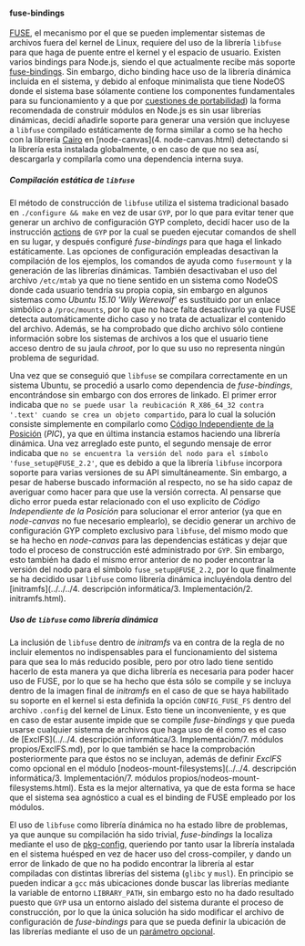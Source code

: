 #### fuse-bindings

[FUSE](http://fuse.sourceforge.net), el mecanismo por el que se pueden
implementar sistemas de archivos fuera del kernel de Linux, requiere del uso de
la librería `libfuse` para que haga de puente entre el kernel y el espacio de
usuario. Existen varios bindings para Node.js, siendo el que actualmente recibe
más soporte [fuse-bindings](https://github.com/mafintosh/fuse-bindings). Sin
embargo, dicho binding hace uso de la librería dinámica incluida en el sistema,
y debido al enfoque minimalista que tiene NodeOS donde el sistema base sólamente
contiene los componentes fundamentales para su funcionamiento y a que por
[cuestiones de portabilidad](https://n8.io/converting-a-c-library-to-gyp)) la
forma recomendada de construir módulos en Node.js es sin usar librerías
dinámicas, decidí añadirle soporte para generar una versión que incluyese a
`libfuse` compilado estáticamente de forma similar a como se ha hecho con la
librería [Cairo](http://cairographics.org) en [node-canvas](4. node-canvas.html)
detectando si la librería esta instalada globalmente, o en caso de que no sea
así, descargarla y compilarla como una dependencia interna suya.

##### Compilación estática de `libfuse`

El método de construcción de `libfuse` utiliza el sistema tradicional basado en
`./configure && make` en vez de usar `GYP`, por lo que para evitar tener que
generar un archivo de configuración GYP completo, decidí hacer uso de la
instrucción [actions](http://stackoverflow.com/a/27301199/586382) de `GYP` por
la cual se pueden ejecutar comandos de shell en su lugar, y después configuré
*fuse-bindings* para que haga el linkado estáticamente. Las opciones de
configuración empleadas desactivan la compilación de los ejemplos, los comandos
de ayuda como `fusermount` y la generación de las librerías dinámicas. También
desactivaban el uso del archivo `/etc/mtab` ya que no tiene sentido en un
sistema como NodeOS donde cada usuario tendría su propia copia, sin embargo en
algunos sistemas como *Ubuntu 15.10 'Wily Werewolf'* es sustituido por un enlace
simbólico a `/proc/mounts`, por lo que no hace falta desactivarlo ya que FUSE
detecta automáticamente dicho caso y no trata de actualizar el contenido del
archivo. Además, se ha comprobado que dicho archivo sólo contiene información
sobre los sistemas de archivos a los que el usuario tiene acceso dentro de su
jaula *chroot*, por lo que su uso no representa ningún problema de seguridad.

Una vez que se conseguió que `libfuse` se compilara correctamente en un sistema
Ubuntu, se procedió a usarlo como dependencia de *fuse-bindings*, encontrándose
sin embargo con dos errores de linkado. El primer error indicaba que `no se
puede usar la reubicación R_X86_64_32 contra '.text' cuando se crea un objeto
compartido`, para lo cual la solución consiste simplemente en compilarlo como
[Código Independiente de la Posición](https://en.wikipedia.org/wiki/Position-independent_code)
(*PIC*), ya que en última instancia estamos haciendo una librería dinámica. Una
vez arreglado este punto, el segundo mensaje de error indicaba que `no se
encuentra la versión del nodo para el símbolo 'fuse_setup@FUSE_2.2'`, que es
debido a que la librería `libfuse` incorpora soporte para varias versiones de su
API simultáneamente. Sin embargo, a pesar de haberse buscado información al
respecto, no se ha sido capaz de averiguar como hacer para que use la versión
correcta. Al pensarse que dicho error pueda estar relacionado con el uso
explicito de *Código Independiente de la Posición* para solucionar el error
anterior (ya que en *node-canvas* no fue necesario emplearlo), se decidio
generar un archivo de configuración GYP completo exclusivo para `libfuse`, del
mismo modo que se ha hecho en *node-canvas* para las dependencias estáticas y
dejar que todo el proceso de construcción esté administrado por `GYP`. Sin
embargo, esto también ha dado el mismo error anterior de no poder encontrar la
versión del nodo para el símbolo `fuse_setup@FUSE_2.2`, por lo que finalmente se
ha decidido usar `libfuse` como librería dinámica incluyéndola dentro del
[initramfs](../../../4. descripción informática/3. Implementación/2. initramfs.html).

##### Uso de `libfuse` como librería dinámica

La inclusión de `libfuse` dentro de *initramfs* va en contra de la regla de no
incluir elementos no indispensables para el funcionamiento del sistema para que
sea lo más reducido posible, pero por otro lado tiene sentido hacerlo de esta
manera ya que dicha librería es necesaria para poder hacer uso de FUSE, por lo
que se ha hecho que ésta sólo se compile y se incluya dentro de la imagen final
de *initramfs* en el caso de que se haya habilitado su soporte en el kernel si
esta definida la opción `CONFIG_FUSE_FS` dentro del archivo `.config` del kernel
de Linux. Esto tiene un inconveniente, y es que en caso de estar ausente impide
que se compile *fuse-bindings* y que pueda usarse cualquier sistema de archivos
que haga uso de él como es el caso de
[ExclFS](../../4. descripción informática/3. Implementación/7. módulos propios/ExclFS.md),
por lo que también se hace la comprobación posteriormente para que éstos no se
incluyan, además de definir *ExclFS* como opcional en el módulo
[nodeos-mount-filesystems](../../4. descripción informática/3. Implementación/7. módulos propios/nodeos-mount-filesystems.html).
Esta es la mejor alternativa, ya que de esta forma se hace que el sistema sea
agnóstico a cual es el binding de FUSE empleado por los módulos.

El uso de `libfuse` como librería dinámica no ha estado libre de problemas, ya
que aunque su compilación ha sido trivial, *fuse-bindings* la localiza mediante
el uso de [pkg-config](http://www.freedesktop.org/wiki/Software/pkg-config),
queriendo por tanto usar la librería instalada en el sistema huésped en vez de
hacer uso del cross-compiler, y dando un error de linkado de que no ha podido
encontrar la librería al estar compiladas con distintas librerías del sistema
(`glibc` y `musl`). En principio se pueden indicar a `gcc` más ubicaciones donde
buscar las librerías mediante la variable de entorno `LIBRARY_PATH`, sin embargo
esto no ha dado resultado puesto que `GYP` usa un entorno aislado del sistema
durante el proceso de construcción, por lo que la única solución ha sido
modificar el archivo de configuración de *fuse-bindings* para que se pueda
definir la ubicación de las librerías mediante el uso de un
[parámetro opcional](https://github.com/mafintosh/fuse-bindings/pull/12).
